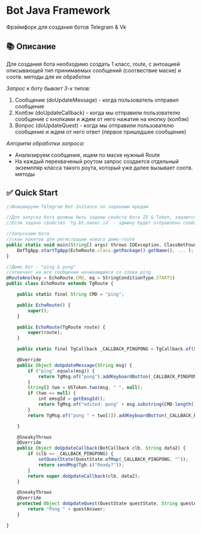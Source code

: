 # Bot Java Framework
Фрэймфорк для создания ботов Telegram & Vk

## 📚 Описание
Для создания бота необходимо создать 1 класс, route, с антоацией описывающей тип принимаемых сообщений (соотвествие маске) и соотв. методы для их обработки

_Запрос к боту бывает 3-х типов:_
1. Сообщение (doUpdateMessage) - когда пользователь отправил сообщение
2. Колбэк (doUpdateCallback) - когда мы отправили пользователю сообщение c кнопками и ждем от него нажатие на кнопку (колбэк)
3. Вопрос (doUpdateQuest) - когда мы отправили пользователю сообщение и ждем от него ответ (первое пришедшее сообщение)

_Алгоритм обработки запроса:_
- Анализируем сообщение, ищем по маске нужный Route
- На каждый перехваченый роутом запрос создается отдельный экземпляр класса такого роута, который уже далее вызывает соотв. методы

## ✅ Quick Start

```javascript
//Инициируем Telegram Bot Instance по заданным кредам

//Для запуска бота должны быть заданы свойста бота ID & Token, задаются свйоствами 'tg.bt.id' & 'tg.bt.tk'
//Если задано свойство `tg.bt.owner.id` - админу будет отправлено сообщение о старте

//Запускаем бота 
//скан пакетов для регистрации нового демо-route
public static void main(String[] args) throws IOException, ClassNotFoundException {
    DefTgApp.startTgApp(EchoRoute.class.getPackage().getName(), ... );
}

//Демо бот - "ping & pong"
//отвечает на все сообщение начинающиеся со cлова ping
@RouteAno(key = EchoRoute.CMD, eq = StringConditionType.STARTS)
public class EchoRoute extends TgRoute {

	public static final String CMD = "ping";

	public EchoRoute() {
		super();
	}

	public EchoRoute(TgRoute route) {
		super(route);
	}

	public static final TgCallback _CALLBACK_PINGPONG = TgCallback.of(SYMJ.ARROW_RIGHT + " Ping?");

	@Override
	public Object doUpdateMessage(String msg) {
		if ("ping".equals(msg)) {
			return TgMsg.of("pong").addKeyboardButton(_CALLBACK_PINGPONG.toKey());
		}
		String[] two = USToken.two(msg, " ", null);
		if (two == null) {
			int emsgId = getEmsgId();
			return TgMsg.of("edited: pong" + msg.substring(CMD.length())).emsgId(emsgId);
		}
		return TgMsg.of("pong " + two[1]).addKeyboardButton(_CALLBACK_PINGPONG.toKey());

	}

	@SneakyThrows
	@Override
	public Object doUpdateCallback(BotCallback clb, String data2) {
		if (clb == _CALLBACK_PINGPONG) {
			setQuestState(QuestState.ofMap(_CALLBACK_PINGPONG, ""));
			return sendMsg(Tgh.i("Ready?"));
		}
		return super.doUpdateCallback(clb, data2);
	}

	@SneakyThrows
	@Override
	protected Object doUpdateQuest(QuestState questState, String questAnswer) {
		return "Pong " + questAnswer;
	}

}

```
